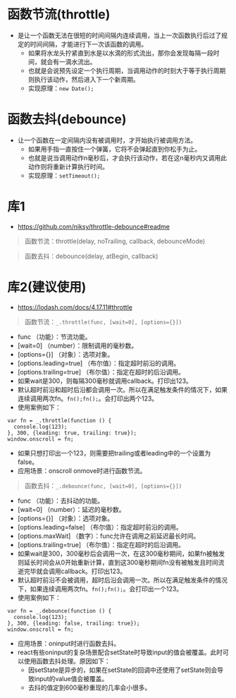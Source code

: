 
# 函数节流(throttle)
* 是让一个函数无法在很短的时间间隔内连续调用，当上一次函数执行后过了规定的时间间隔，才能进行下一次该函数的调用。
    - 如果将水龙头拧紧直到水是以水滴的形式流出，那你会发现每隔一段时间，就会有一滴水流出。
    - 也就是会说预先设定一个执行周期，当调用动作的时刻大于等于执行周期则执行该动作，然后进入下一个新周期。
    - 实现原理：```new Date();```

# 函数去抖(debounce)
* 让一个函数在一定间隔内没有被调用时，才开始执行被调用方法。
    - 如果用手指一直按住一个弹簧，它将不会弹起直到你松手为止。
    - 也就是说当调用动作n毫秒后，才会执行该动作，若在这n毫秒内又调用此动作则将重新计算执行时间。
    - 实现原理：```setTimeout();```

# 库1
* https://github.com/niksy/throttle-debounce#readme
> 函数节流：throttle(delay, noTrailing, callback, debounceMode)

> 函数去抖：debounce(delay, atBegin, callback)

# 库2(建议使用)
* https://lodash.com/docs/4.17.11#throttle

> 函数节流：```_.throttle(func, [wait=0], [options={}])```
* func （功能）：节流功能。
* [wait=0] （number）：限制调用的毫秒数。
* [options={}] （对象）：选项对象。
* [options.leading=true] （布尔值）：指定超时前沿的调用。
* [options.trailing=true] （布尔值）：指定在超时的后沿调用。
* 如果wait是300，则每隔300毫秒就调用callback。打印出123。
* 默认超时前沿和超时后沿都会调用一次。所以在满足触发条件的情况下，如果连续调用两次fn。```fn();fn();```。会打印出两个123。
* 使用案例如下：
```
var fn = _.throttle(function () {
  console.log(123);
}, 300, {leading: true, trailing: true});
window.onscroll = fn;
```
* 如果只想打印出一个123，则需要把trailing或者leading中的一个设置为false。
* 应用场景：onscroll onmove时进行函数节流。

> 函数去抖：```_.debounce(func, [wait=0], [options={}])```
* func （功能）：去抖动的功能。
* [wait=0] （number）：延迟的毫秒数。
* [options={}] （对象）：选项对象。
* [options.leading=false] （布尔值）：指定超时前沿的调用。
* [options.maxWait] （数字）：func允许在调用之前延迟最长时间。
* [options.trailing=true] （布尔值）：指定在超时的后沿调用。
* 如果wait是300，300毫秒后会调用一次，在这300毫秒期间，如果fn被触发则延长时间会从0开始重新计算，直到这300毫秒期间fn没有被触发且时间流逝完毕就会调用callback。打印出123。
* 默认超时前沿不会被调用，超时后沿会调用一次。所以在满足触发条件的情况下，如果连续调用两次fn。```fn();fn();```。会打印出一个123。
* 使用案例如下：
```
var fn = _.debounce(function () {
  console.log(123);
}, 300, {leading: false, trailing: true});
window.onscroll = fn;
```
* 应用场景：oninput时进行函数去抖。
* react有些oninput的复杂场景配合setState时导致input的值会被覆盖。此时可以使用函数去抖处理。原因如下：
    * 因setState是异步的，如果在setState的回调中还使用了setState则会导致input的value值会被覆盖。
    * 去抖的值定到600毫秒重现的几率会小很多。
